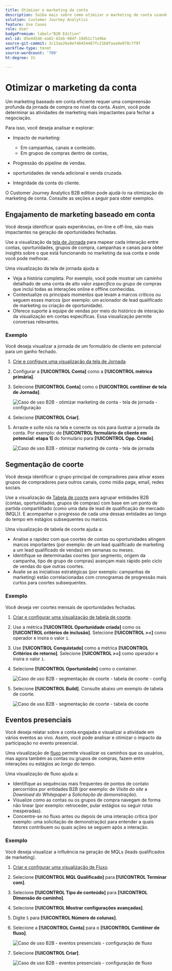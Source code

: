 ```yaml
---
title: Otimizar o marketing da conta
description: Saiba mais sobre como otimizar o marketing de conta usando o Customer Journey Analytics B2B edition.
solution: Customer Journey Analytics
feature: Use Cases
role: User
badgePremium: label="B2B Edition"
exl-id: d5e44546-ea82-42eb-98df-19d51c71e9be
source-git-commit: 3c13ae26a9ef48454467fc21b8faaa9e078c7f9f
workflow-type: tm+mt
source-wordcount: '709'
ht-degree: 1%

---
```


# Otimizar o marketing da conta

Um marketing baseado em conta eficiente requer uma compreensão profunda da jornada de compra no nível da conta. Assim, você pode determinar as atividades de marketing mais impactantes para fechar a negociação.

Para isso, você deseja analisar e explorar:

* Impacto de marketing:

   * Em campanhas, canais e conteúdo.
   * Em grupos de compras dentro de contas,

* Progressão do pipeline de vendas.
* oportunidades de venda adicional e venda cruzada.
* Integridade da conta do cliente.


O Customer Journey Analytics B2B edition pode ajudá-lo na otimização do marketing de conta. Consulte as seções a seguir para obter exemplos.


## Engajamento de marketing baseado em conta

Você deseja identificar quais experiências, on-line e off-line, são mais impactantes na geração de oportunidades fechadas.

Use a visualização da [tela de Jornada](/help/analysis-workspace/visualizations/journey-canvas/journey-canvas.md) para mapear cada interação entre contas, oportunidades, grupos de compra, campanhas e canais para obter insights sobre o que está funcionando no marketing da sua conta e onde você pode melhorar.

Uma visualização da tela de jornada ajuda a:

* Veja a história completa. Por exemplo, você pode mostrar um caminho detalhado de uma conta de alto valor *específica* ou grupo de compras que inclui todas as interações online e offline conhecidas.
* Contextualize os principais momentos que levam a marcos críticos ou seguem esses marcos (por exemplo: um acionador de lead qualificado de marketing ou criação de oportunidade).
* Oferece suporte à equipe de vendas por meio do histórico de interação da visualização em contas específicas. Essa visualização permite conversas relevantes.

### Exemplo

Você deseja visualizar a jornada de um formulário de cliente em potencial para um ganho fechado.

1. [Crie e configure uma visualização da tela de Jornada](/help/analysis-workspace/visualizations/journey-canvas/configure-journey-canvas.md).
1. Configurar a **[!UICONTROL Conta]** como a **[!UICONTROL métrica primária]**.
1. Selecione **[!UICONTROL Conta]** como o **[!UICONTROL contêiner de tela de Jornada]**.

   ![Caso de uso B2B - otimizar marketing de conta - tela de jornada - configuração](assets/b2b-uc-optimize-marketing-journey-canvas-config.png)

1. Selecione **[!UICONTROL Criar]**.
1. Arraste e solte nós na tela e conecte os nós para ilustrar a jornada da conta. Por exemplo: de **[!UICONTROL formulário de cliente em potencial: etapa 1]** do formulário para **[!UICONTROL Opp. Criado]**.

   ![Caso de uso B2B - otimizar marketing de conta - tela de jornada](assets/b2b-uc-optimize-marketing-journey-canvas.png)


## Segmentação de coorte

Você deseja identificar o grupo principal de compradores para ativar esses grupos de compradores para outros canais, como mídia paga, email, redes sociais.

Use a visualização da [Tabela de coorte](/help/analysis-workspace/visualizations/cohort-table/cohort-analysis.md) para agrupar entidades B2B (contas, oportunidades, grupos de compras) com base em um ponto de partida compartilhado (como uma data de lead de qualificação de mercado (MQL)). E acompanhar o progresso de cada uma dessas entidades ao longo do tempo em estágios subsequentes ou marcos.

Uma visualização de tabela de coorte ajuda a:

* Analise a rapidez com que coortes de contas ou oportunidades atingem marcos importantes (por exemplo: de um lead qualificado de marketing a um lead qualificado de vendas) em semanas ou meses.
* Identifique se determinadas coortes (por segmento, origem da campanha, tipo de grupo de compras) avançam mais rápido pelo ciclo de vendas do que outras coortes.
* Avalie se as iniciativas estratégicas (por exemplo: campanhas de marketing) estão correlacionadas com cronogramas de progressão mais curtos para coortes subsequentes.

### Exemplo

Você deseja ver coortes mensais de oportunidades fechadas.

1. [Criar e configurar uma visualização de tabela de coorte](/help/analysis-workspace/visualizations/cohort-table/t-cohort.md).
1. Use a métrica **[!UICONTROL Oportunidade criada]** como os **[!UICONTROL critérios de inclusão]**. Selecione **[!UICONTROL >=]** como operador e insira o valor `1`.
1. Use **[!UICONTROL Conquistado]** como a métrica **[!UICONTROL Critérios de retorno]**. Selecione **[!UICONTROL >=]** como operador e insira o valor `1`.
1. Selecione **[!UICONTROL Oportunidade]** como o container.

   ![Caso de uso B2B - segmentação de coorte - tabela de coorte - config](assets/b2b-uc-optimize-marketing-cohort-table-config.png)

1. Selecione **[!UICONTROL Build]**. Consulte abaixo um exemplo de tabela de coorte.

   ![Caso de uso B2B - segmentação de coorte - tabela de coorte](assets/b2b-uc-optimize-marketing-cohort-table.png)


## Eventos presenciais

Você deseja relatar sobre a conta engajada e visualizar a atividade em vários eventos ao vivo. Assim, você pode analisar e otimizar o impacto da participação no evento presencial.

Uma visualização de [fluxo](/help/analysis-workspace/visualizations/c-flow/flow.md) permite visualizar os caminhos que os usuários, mas agora também as contas ou grupos de compras, fazem entre interações ou estágios ao longo do tempo.

Uma visualização de fluxo ajuda a:

* Identifique as sequências mais frequentes de pontos de contato percorridos por entidades B2B (por exemplo: de *Visita do site* a *Download do Whitepaper* a *Solicitação de demonstração*).
* Visualize como as contas ou os grupos de compra navegam de forma não linear (por exemplo: retroceder, pular estágios ou seguir rotas inesperadas).
* Concentre-se no fluxo antes ou depois de uma interação crítica (por exemplo: uma solicitação de demonstração) para entender a quais fatores contribuem ou quais ações se seguem após a interação.

### Exemplo

Você deseja visualizar a influência na geração de MQLs (leads qualificados de marketing).

1. [Criar e configurar uma visualização de Fluxo](/help/analysis-workspace/visualizations/c-flow/create-flow.md).
1. Selecione **[!UICONTROL MQL Qualificado]** para **[!UICONTROL Terminar com]**.
1. Selecione **[!UICONTROL Tipo de conteúdo]** para **[!UICONTROL Dimensão do caminho]**.
1. Selecione **[!UICONTROL Mostrar configurações avançadas]**.
1. Digite `5` para **[!UICONTROL Número de colunas]**.
1. Selecione a **[!UICONTROL Conta]** para o **[!UICONTROL Contêiner de fluxo]**.

   ![Caso de uso B2B - eventos presenciais - configuração de fluxo](assets/b2b-uc-optimize-marketing-flow-config.png)

1. Selecione **[!UICONTROL Criar]**.

   ![Caso de uso B2B - eventos presenciais - configuração de fluxo](assets/b2b-uc-optimize-marketing-flow.png)
